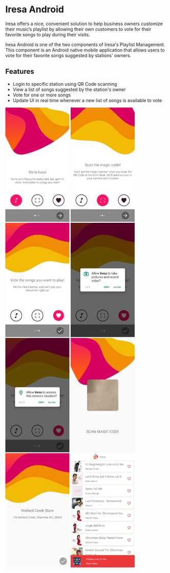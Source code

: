 # Iresa Android

Iresa offers a nice, convenient solution to help business owners customize their music’s playlist by allowing their own customers to vote for their favorite songs to play during their visits.

Iresa Android is one of the two components of Iresa's Playlist Management. This component is an Android native mobile application that allows users to vote for their favorite songs suggested by stations' owners.

## Features

- Login to specific station using QR Code scanning
- View a list of songs suggested by the station's owner
- Vote for one or more songs
- Update UI in real time whenever a new list of songs is available to vote

<img src="./resources/screens/walthrough1.jpeg" data-canonical-src="./resources/screens/walthrough1.jpeg" width="200" />

<img src="./resources/screens/walthrough2.jpeg" data-canonical-src="./resources/screens/walthrough2.jpeg" width="200" />

<img src="./resources/screens/walthrough3.jpeg" data-canonical-src="./resources/screens/walthrough3.jpeg" width="200" />

<img src="./resources/screens/scanpermission.jpeg" data-canonical-src="./resources/screens/scanpermission.jpeg" width="200" />

<img src="./resources/screens/location.jpeg" data-canonical-src="./resources/screens/location.jpeg" width="200" />
<img src="./resources/screens/scan.jpeg" data-canonical-src="./resources/screens/scan.jpeg" width="200" />
<img src="./resources/screens/storedetails.jpeg" data-canonical-src="./resources/screens/storedetails.jpeg" width="200" />
<img src="./resources/screens/songlist.jpeg" data-canonical-src="./resources/screens/songlist.jpeg" width="200" />

